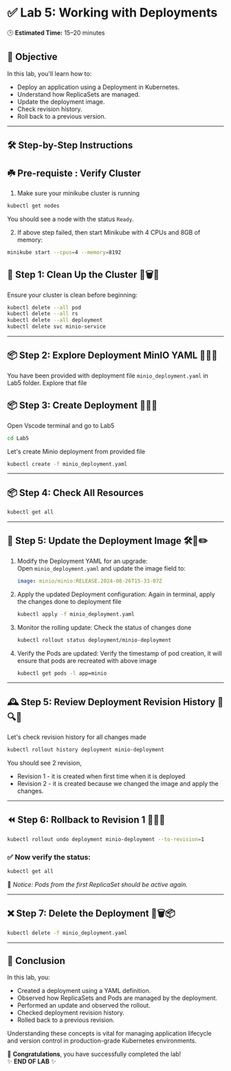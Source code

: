 
# ✅ Lab 5: Working with Deployments

🕒 **Estimated Time:** 15–20 minutes

## 🎯 Objective
In this lab, you'll learn how to:
- Deploy an application using a Deployment in Kubernetes.
- Understand how ReplicaSets are managed.
- Update the deployment image.
- Check revision history.
- Roll back to a previous version.

---

## 🛠️ Step-by-Step Instructions

## ☘️ Pre-requiste : Verify Cluster
1. Make sure your minikube cluster is running 

```bash
kubectl get nodes
```
You should see a node with the status `Ready`.

2. If above step failed, then start Minikube with 4 CPUs and 8GB of memory:

```bash
minikube start --cpus=4 --memory=8192
```


## 🧹 Step 1: Clean Up the Cluster 🧽🗑️🧼
Ensure your cluster is clean before beginning:

```bash
kubectl delete --all pod
kubectl delete --all rs
kubectl delete --all deployment
kubectl delete svc minio-service
```

---

## 📦 Step 2:  Explore Deployment MinIO YAML 📝🚀📄
You have been provided with deployment file `minio_deployment.yaml` in Lab5 folder. Explore that file


## 📦 Step 3:  Create Deployment 📝🚀📄

Open Vscode terminal and go to Lab5

```bash
cd Lab5
```

Let's create Minio deployment from provided file

```bash
kubectl create -f minio_deployment.yaml
```

---

## 📦 Step 4: Check All Resources
```bash
kubectl get all
```

---

## 🔧 Step 5: Update the Deployment Image 🛠️🐳✏️

1. Modify the Deployment YAML for an upgrade:  
   Open `minio_deployment.yaml` and update the image field to:

   ```yaml
   image: minio/minio:RELEASE.2024-08-26T15-33-07Z
   ```

2. Apply the updated Deployment configuration:
  Again in terminal, apply the changes done to deployment file

   ```bash
   kubectl apply -f minio_deployment.yaml
   ```

3. Monitor the rolling update:
  Check the status of changes done
   ```bash
   kubectl rollout status deployment/minio-deployment
   ```

4. Verify the Pods are updated:
   Verify the timestamp of pod creation, it will ensure that pods are recreated with above image
   ```bash
   kubectl get pods -l app=minio
   ```

---

## 🕰️ Step 5: Review Deployment Revision History 📜🔍📘

Let's check revision history for all changes made

```bash
kubectl rollout history deployment minio-deployment
```
You should see 2 revision,
- Revision 1 - it is created when first time when it is deployed
- Revision 2 - it is created because we changed the image and apply the changes.

---

## ⏪ Step 6: Rollback to Revision 1 🔄🎯🔙

```bash
kubectl rollout undo deployment minio-deployment --to-revision=1
```

### ✅ Now verify the status:
```bash
kubectl get all
```
🧐 *Notice: Pods from the first ReplicaSet should be active again.*

---

## ❌ Step 7: Delete the Deployment 🧼🗑️📦

```bash
kubectl delete -f minio_deployment.yaml
```

---

## 🧾 Conclusion

In this lab, you:
- Created a deployment using a YAML definition.
- Observed how ReplicaSets and Pods are managed by the deployment.
- Performed an update and observed the rollout.
- Checked deployment revision history.
- Rolled back to a previous revision.

Understanding these concepts is vital for managing application lifecycle and version control in production-grade Kubernetes environments.

🎉 **Congratulations**, you have successfully completed the lab!  
✨ **END OF LAB** ✨
